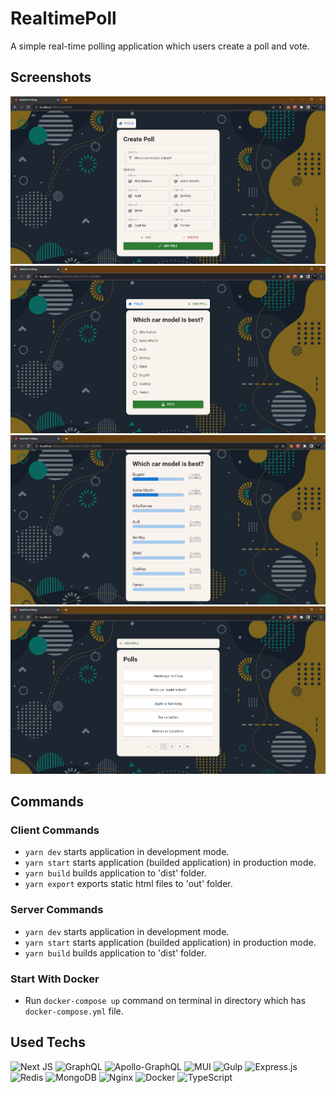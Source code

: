 # RealtimePoll

A simple real-time polling application which users create a poll and vote. 

## Screenshots
![1](./Screenshots/Screenshot_1.png)
![2](./Screenshots/Screenshot_2.png)
![3](./Screenshots/Screenshot_3.png)
![4](./Screenshots/Screenshot_4.png)

## Commands

### Client Commands

- `yarn dev` starts application in development mode.
- `yarn start` starts application (builded application) in production mode.
- `yarn build` builds application to 'dist' folder.
- `yarn export` exports static html files to 'out' folder.

### Server Commands
- `yarn dev` starts application in development mode.
- `yarn start` starts application (builded application) in production mode.
- `yarn build` builds application to 'dist' folder.

### Start With Docker
 - Run `docker-compose up` command on terminal in directory which has `docker-compose.yml` file.

## Used Techs

![Next JS](https://img.shields.io/badge/Next-black?style=for-the-badge&logo=next.js&logoColor=white)
![GraphQL](https://img.shields.io/badge/-GraphQL-E10098?style=for-the-badge&logo=graphql&logoColor=white)
![Apollo-GraphQL](https://img.shields.io/badge/-ApolloGraphQL-311C87?style=for-the-badge&logo=apollo-graphql)
![MUI](https://img.shields.io/badge/MUI-%230081CB.svg?style=for-the-badge&logo=mui&logoColor=white)
![Gulp](https://img.shields.io/badge/GULP-%23CF4647.svg?style=for-the-badge&logo=gulp&logoColor=white)
![Express.js](https://img.shields.io/badge/express.js-%23404d59.svg?style=for-the-badge&logo=express&logoColor=%2361DAFB)
![Redis](https://img.shields.io/badge/redis-%23DD0031.svg?style=for-the-badge&logo=redis&logoColor=white)
![MongoDB](https://img.shields.io/badge/MongoDB-%234ea94b.svg?style=for-the-badge&logo=mongodb&logoColor=white)
![Nginx](https://img.shields.io/badge/nginx-%23009639.svg?style=for-the-badge&logo=nginx&logoColor=white)
![Docker](https://img.shields.io/badge/docker-%230db7ed.svg?style=for-the-badge&logo=docker&logoColor=white)
![TypeScript](https://img.shields.io/badge/typescript-%23007ACC.svg?style=for-the-badge&logo=typescript&logoColor=white)
